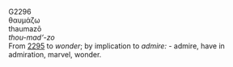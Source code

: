 <body>
  <p>G2296<br>  θαυμάζω  <br> thaumazō  <br><i>thou-mad‘-zo </i><br>From <a href="g2295.htm">2295</a>  to <i>wonder</i>; by implication to <i>admire:</i> - admire, have in admiration, marvel, wonder.<br></p>
 </body>